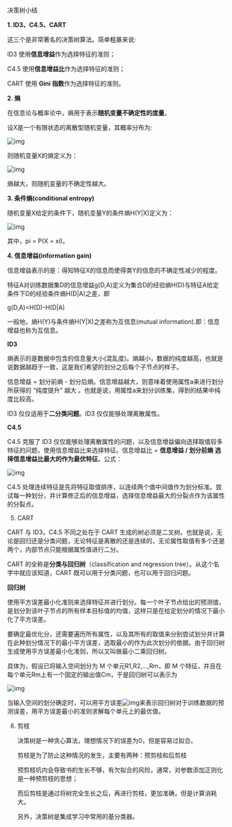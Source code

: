 

决策树小结

**1.  ID3、C4.5、CART**

这三个是非常著名的决策树算法。简单粗暴来说:

ID3 使用**信息增益**作为选择特征的准则；

C4.5 使用**信息增益比**作为选择特征的准则；

CART 使用 **Gini 指数**作为选择特征的准则。

**2.  熵**

在信息论与概率论中，熵用于表示**随机变量不确定性的度量**。

设X是一个有限状态的离散型随机变量，其概率分布为:

![img](https://img-blog.csdn.net/20180808121329929?watermark/2/text/aHR0cHM6Ly9ibG9nLmNzZG4ubmV0L2d1bmh1bnRpNDUyNA==/font/5a6L5L2T/fontsize/400/fill/I0JBQkFCMA==/dissolve/70)

 

则随机变量X的熵定义为：

![img](https://img-blog.csdn.net/20180808121347932?watermark/2/text/aHR0cHM6Ly9ibG9nLmNzZG4ubmV0L2d1bmh1bnRpNDUyNA==/font/5a6L5L2T/fontsize/400/fill/I0JBQkFCMA==/dissolve/70)

熵越大，则随机变量的不确定性越大。

**3. 条件熵(conditional entropy)**

随机变量X给定的条件下，随机变量Y的条件熵H(Y|X)定义为：

![img](https://img-blog.csdn.net/20180808121357594?watermark/2/text/aHR0cHM6Ly9ibG9nLmNzZG4ubmV0L2d1bmh1bnRpNDUyNA==/font/5a6L5L2T/fontsize/400/fill/I0JBQkFCMA==/dissolve/70)

其中，pi = P(X = xi)。

**4. 信息增益(information gain)**

信息增益表示的是：得知特征X的信息而使得类Y的信息的不确定性减少的程度。

特征A对训练数据集D的信息增益g(D,A)定义为集合D的经验熵H(D)与特征A给定条件下D的经验条件熵H(D|A)之差，即

g(D,A)=H(D)-H(D|A)

一般地，熵H(Y)与条件熵H(Y|X)之差称为互信息(mutual information).即：信息增益也称为互信息。

**ID3**

熵表示的是数据中包含的信息量大小(混乱度)。熵越小，数据的纯度越高，也就是说数据越趋于一致，这是我们希望的划分之后每个子节点的样子。

信息增益 = 划分前熵 - 划分后熵。信息增益越大，则意味着使用属性a来进行划分所获得的 “纯度提升” 越大 。也就是说，用属性a来划分训练集，得到的结果中纯度比较高。

ID3 仅仅适用于**二分类问题**。ID3 仅仅能够处理离散属性。

**C4.5**

C4.5 克服了 ID3 仅仅能够处理离散属性的问题，以及信息增益偏向选择取值较多特征的问题，使用信息增益比来选择特征。信息增益比 = **信息增益 / 划分前熵** **选择信息增益比最大的作为最优特征**。公式：

![img](https://img-blog.csdn.net/20180808121505489?watermark/2/text/aHR0cHM6Ly9ibG9nLmNzZG4ubmV0L2d1bmh1bnRpNDUyNA==/font/5a6L5L2T/fontsize/400/fill/I0JBQkFCMA==/dissolve/70)

C4.5 处理连续特征是先将特征取值排序，以连续两个值中间值作为划分标准。尝试每一种划分，并计算修正后的信息增益，选择信息增益最大的分裂点作为该属性的分裂点。

5. CART

CART 与 ID3，C4.5 不同之处在于 CART 生成的树必须是二叉树。也就是说，无论是回归还是分类问题，无论特征是离散的还是连续的，无论属性取值有多个还是两个，内部节点只能根据属性值进行二分。

CART 的全称是**分类与回归树**（classification and regression tree）。从这个名字中就应该知道，CART 既可以用于分类问题，也可以用于回归问题。

**回归树**

使用平方误差最小化准则来选择特征并进行划分。每一个叶子节点给出的预测值，是划分到该叶子节点的所有样本目标值的均值，这样只是在给定划分的情况下最小化了平方误差。

要确定最优化分，还需要遍历所有属性，以及其所有的取值来分别尝试划分并计算在此种划分情况下的最小平方误差，选取最小的作为此次划分的依据。由于回归树生成使用平方误差最小化准则，所以又叫做最小二乘回归树。

具体为，假设已将输入空间划分为 M 个单元R1,R2,...,Rm，即 M 个特征，并且在每个单元Rm上有一个固定的输出值Cm，于是回归树可以表示为

![img](https://img-blog.csdn.net/20180808121529196?watermark/2/text/aHR0cHM6Ly9ibG9nLmNzZG4ubmV0L2d1bmh1bnRpNDUyNA==/font/5a6L5L2T/fontsize/400/fill/I0JBQkFCMA==/dissolve/70)



当输入空间的划分确定时，可以用平方误差![img](https://img-blog.csdn.net/2018080812154629?watermark/2/text/aHR0cHM6Ly9ibG9nLmNzZG4ubmV0L2d1bmh1bnRpNDUyNA==/font/5a6L5L2T/fontsize/400/fill/I0JBQkFCMA==/dissolve/70)来表示回归树对于训练数据的预测误差，用平方误差最小的准则求解每个单元上的最优值。

6. 剪枝

   决策树是一种贪心算法，理想情况下的误差为0，但是容易过拟合。

   剪枝是为了防止这种情况的发生，主要有两种：预剪枝和后剪枝

   预剪枝坑内会导致书的生长不够，有欠拟合的风险，通常，对参数添加正则化是一种预剪枝的思想；

   而后剪枝是通过将树完全生长之后，再进行剪枝，更加准确，但是计算消耗大。

   另外，决策树是集成学习中常用的基分类器。